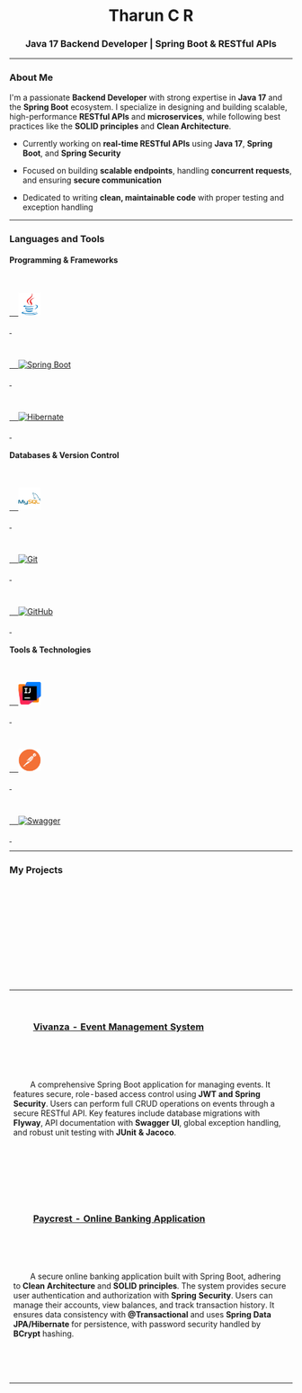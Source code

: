 <h1 align="center">Tharun C R</h1>
<h3 align="center">Java 17 Backend Developer | Spring Boot & RESTful APIs</h3>

---

### About Me



I'm a passionate **Backend Developer** with strong expertise in **Java 17** and the **Spring Boot** ecosystem. I specialize in designing and building scalable, high-performance **RESTful APIs** and **microservices**, while following best practices like the **SOLID principles** and **Clean Architecture**.



- Currently working on **real-time RESTful APIs** using **Java 17**, **Spring Boot**, and **Spring Security**  

- Focused on building **scalable endpoints**, handling **concurrent requests**, and ensuring **secure communication**  

- Dedicated to writing **clean, maintainable code** with proper testing and exception handling  



---



### Languages and Tools



#### Programming & Frameworks

<p align="left">

  <a href="https://www.java.com" target="_blank" rel="noreferrer">

    <img src="https://raw.githubusercontent.com/devicons/devicon/master/icons/java/java-original.svg" alt="Java 17" width="40" height="40"/>

  </a>

  <a href="https://spring.io/" target="_blank" rel="noreferrer">

    <img src="https://www.vectorlogo.zone/logos/springio/springio-icon.svg" alt="Spring Boot" width="40" height="40"/>

  </a>

  <a href="https://hibernate.org/" target="_blank" rel="noreferrer">

    <img src="https://www.vectorlogo.zone/logos/hibernate/hibernate-icon.svg" alt="Hibernate" width="40" height="40"/>

  </a>

</p>



#### Databases & Version Control

<p align="left">

  <a href="https://www.mysql.com/" target="_blank" rel="noreferrer">

    <img src="https://raw.githubusercontent.com/devicons/devicon/master/icons/mysql/mysql-original-wordmark.svg" alt="MySQL" width="40" height="40"/>

  </a>

  <a href="https://git-scm.com/" target="_blank" rel="noreferrer">

    <img src="https://www.vectorlogo.zone/logos/git-scm/git-scm-icon.svg" alt="Git" width="40" height="40"/>

  </a>

  <a href="https://github.com/" target="_blank" rel="noreferrer">

    <img src="https://cdn.simpleicons.org/github/FFFFFF" alt="GitHub" width="40" height="40"/>

  </a>

</p>



#### Tools & Technologies

<p align="left">

  <a href="https://www.jetbrains.com/idea/" target="_blank" rel="noreferrer">

    <img src="https://raw.githubusercontent.com/devicons/devicon/master/icons/intellij/intellij-original.svg" alt="IntelliJ" width="40" height="40"/>

  </a>

  <a href="https://www.postman.com/" target="_blank" rel="noreferrer">

    <img src="https://raw.githubusercontent.com/devicons/devicon/master/icons/postman/postman-original.svg" alt="Postman" width="40" height="40"/>

  </a>

  <a href="https://swagger.io/" target="_blank" rel="noreferrer">

    <img src="https://cdn.simpleicons.org/swagger/85EA2D" alt="Swagger" width="40" height="40"/>

  </a>

</p>



---



### My Projects



<table>

  <tr>

    <td width="100%">

      <h3 align="left">

        <a href="https://github.com/TharunCR/Vivanza.git">Vivanza - Event Management System</a>

      </h3>

      <p>

        A comprehensive Spring Boot application for managing events. It features secure, role-based access control using <strong>JWT and Spring Security</strong>. Users can perform full CRUD operations on events through a secure RESTful API. Key features include database migrations with <strong>Flyway</strong>, API documentation with <strong>Swagger UI</strong>, global exception handling, and robust unit testing with <strong>JUnit & Jacoco</strong>.

      </p>

    </td>

  </tr>

  <tr>

    <td width="100%">

      <h3 align="left">

        <a href="https://github.com/TharunCR/Paycrest.git">Paycrest - Online Banking Application</a>

      </h3>

      <p>

        A secure online banking application built with Spring Boot, adhering to <strong>Clean Architecture</strong> and <strong>SOLID principles</strong>. The system provides secure user authentication and authorization with <strong>Spring Security</strong>. Users can manage their accounts, view balances, and track transaction history. It ensures data consistency with <strong>@Transactional</strong> and uses <strong>Spring Data JPA/Hibernate</strong> for persistence, with password security handled by <strong>BCrypt</strong> hashing.

      </p>

    </td>

  </tr>

</table>
